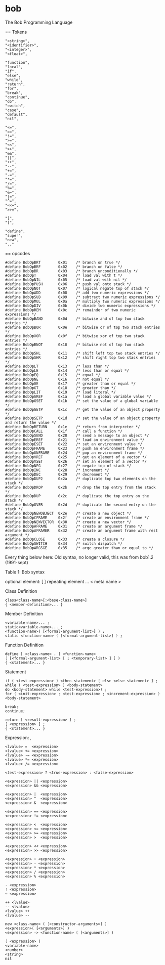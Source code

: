 bob
===

The Bob Programming Language

== Tokens

    "<string>",
    "<identifier>",
    "<integer>",
    "<float>",

    "function",
    "local",
    "if",
    "else",
    "while",
    "return",
    "for",
    "break",
    "continue",
    "do",
    "switch",
    "case",
    "default",
    "nil",

    "<=",
    "==",
    "!=",
    ">=",
    "<<",
    ">>",
    "&&",
    "||",
    "++",
    "--",
    "+=",
    "-=",
    "*=",
    "/=",
    "%=",
    "&=",
    "|=",
    "^=",
    "<<=",
    ">>=",

    "[",
    "]",

    "define",
    "super",
    "new",
    ".."

== opcodes

    #define BobOpBRT        0x01    /* branch on true */
    #define BobOpBRF        0x02    /* branch on false */
    #define BobOpBR         0x03    /* branch unconditionally */
    #define BobOpT          0x04    /* load val with t */
    #define BobOpNIL        0x05    /* load val with nil */
    #define BobOpPUSH       0x06    /* push val onto stack */
    #define BobOpNOT        0x07    /* logical negate top of stack */
    #define BobOpADD        0x08    /* add two numeric expressions */
    #define BobOpSUB        0x09    /* subtract two numeric expressions */
    #define BobOpMUL        0x0a    /* multiply two numeric expressions */
    #define BobOpDIV        0x0b    /* divide two numeric expressions */
    #define BobOpREM        0x0c    /* remainder of two numeric expressions */
    #define BobOpBAND       0x0d    /* bitwise and of top two stack entries */
    #define BobOpBOR        0x0e    /* bitwise or of top two stack entries */
    #define BobOpXOR        0x0f    /* bitwise xor of top two stack entries */
    #define BobOpBNOT       0x10    /* bitwise not of top two stack entries */
    #define BobOpSHL        0x11    /* shift left top two stack entries */
    #define BobOpSHR        0x12    /* shift right top two stack entries */
    #define BobOpLT         0x13    /* less than */
    #define BobOpLE         0x14    /* less than or equal */
    #define BobOpEQ         0x15    /* equal */
    #define BobOpNE         0x16    /* not equal */
    #define BobOpGE         0x17    /* greater than or equal */
    #define BobOpGT         0x18    /* greater than */
    #define BobOpLIT        0x19    /* load literal */
    #define BobOpGREF       0x1a    /* load a global variable value */
    #define BobOpGSET       0x1b    /* set the value of a global variable */
    #define BobOpGETP       0x1c    /* get the value of an object property */
    #define BobOpSETP       0x1d    /* set the value of an object property and return the value */
    #define BobOpRETURN     0x1e    /* return from interpreter */
    #define BobOpCALL       0x1f    /* call a function */
    #define BobOpSEND       0x20    /* send a message to an object */
    #define BobOpEREF       0x21    /* load an environment value */
    #define BobOpESET       0x22    /* set an environment value */
    #define BobOpFRAME      0x23    /* push an environment frame */
    #define BobOpUNFRAME    0x24    /* pop an environment frame */
    #define BobOpVREF       0x25    /* get an element of a vector */
    #define BobOpVSET       0x26    /* set an element of a vector */
    #define BobOpNEG        0x27    /* negate top of stack */
    #define BobOpINC        0x28    /* increment */
    #define BobOpDEC        0x29    /* decrement */
    #define BobOpDUP2       0x2a    /* duplicate top two elements on the stack */
    #define BobOpDROP       0x2b    /* drop the top entry from the stack */
    #define BobOpDUP        0x2c    /* duplicate the top entry on the stack */
    #define BobOpOVER       0x2d    /* duplicate the second entry on the stack */
    #define BobOpNEWOBJECT  0x2e    /* create a new object */
    #define BobOpCFRAME     0x2f    /* create an environment frame */
    #define BobOpNEWVECTOR  0x30    /* create a new vector */
    #define BobOpAFRAME     0x31    /* create an argument frame */
    #define BobOpAFRAMER    0x32    /* create an argument frame with rest argument */
    #define BobOpCLOSE      0x33    /* create a closure */
    #define BobOpSWITCH     0x34    /* switch dispatch */
    #define BobOpARGSGE     0x35    /* argc greater than or equal to */


Every thing below here:
Old syntax, no longer valid, this was from bob1.2 (1991-sept)

Table 1: Bob syntax

optional element: [  ]
repeating element ...
< meta name >

Class Definition

    class<class-name>[:<base-class-name>]
    { <member-definition>... }

Member Definition

    <variable-name>... ;
    static<variable-name>... ;
    <function-name>( [<formal-argument-list>] ) ;
    static <function-name> ( [<formal-argument-list>] ) ;

Function Definition

    define [ <class-name> . ] <function-name>
    ( [<formal-argument-list> [ ; <temporary-list> ] ] )
    { <statement>... }

Statement

    if ( <test-expression> ) <then-statement> [ else <else-statement> ] ;
    while ( <test-expression> ) <body-statement>
    do <body-statement> while <test-expression>) ;
    for ( <init-expression> ; <test-expression> ; <increment-expression> ) <body-statement>

    break;
    continue;

    return [ <result-expression> ] ;
    [ <expression> ] ;
    { <statement>... }

Expression:
    <expression> , <expression>

    <lvalue> =  <expression>
    <lvalue> += <expression>
    <lvalue> -= <expression>
    <lvalue> *= <expression>
    <lvalue> /= <expression>

    <test-expression> ? <true-expression> : <false-expression>

    <expression> || <expression>
    <expression> && <expression>

    <expression> |  <expression>
    <expression> ^  <expression>
    <expression> &  <expression>

    <expression> == <expression>
    <expression> != <expression>

    <expression> <  <expression>
    <expression> <= <expression>
    <expression> >= <expression>
    <expression> >  <expression>

    <expression> << <expression>
    <expression> >> <expression>

    <expression> + <expression>
    <expression> - <expression>
    <expression> * <expression>
    <expression> / <expression>
    <expression> % <expression>

    - <expression>
    ! <expression>
    ~ <expression>

    ++ <lvalue>
    -- <lvalue>
    <lvalue> ++
    <lvalue> --

    new <class-name> ( [<constructor-arguments>] )
    <expression>( [<arguments>] )
    <expression> -> <function-name> ( [<arguments>] )

    ( <expression> )
    <variable-name>
    <number>
    <string>
    nil
